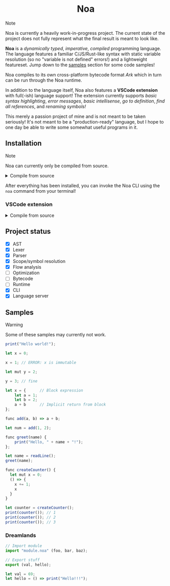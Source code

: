 <div align="center">
<h1>Noa</h1>
</div>

> [!NOTE]
> Noa is currently a heavily work-in-progress project. The current state of the project does not fully represent what the final result is meant to look like.

**Noa** is a *dynamically typed*, *imperative*, *compiled* programming language. The language features a familiar C/JS/Rust-like syntax with static variable resolution (so no "variable is not defined" errors!) and a lightweight featureset. Jump down to the [samples](#samples) section for some code samples!

Noa compiles to its own cross-platform bytecode format *Ark* which in turn can be run through the Noa runtime.

In addition to the language itself, Noa also features a **VSCode extension** with full(-ish) language support! The extension currently supports *basic syntax highlighting*, *error messages*, *basic intellisense*, *go to definition*, *find all references*, and *renaming symbols!*

This merely a passion project of mine and is not meant to be taken seriously! It's not meant to be a "production-ready" language, but I hope to one day be able to write some somewhat useful programs in it.

## Installation

> [!NOTE]
> Noa can currently only be compiled from source.

<details>

<summary>Compile from source</summary>

To compile and install Noa from source, you need the [.NET 8 SDK and runtime](https://dotnet.microsoft.com/) and [Cargo](https://www.rust-lang.org/tools/install) to compile the compiler and runtime respectively. Once you have .NET and Cargo installed, follow these instructions:

1. Clone the repo using `git clone https://github.com/thinker227/noa.git`.
2. `cd` into the root of the project (the folder which contains this readme file).
3. Run the `update-tool.sh` script (or the commands therein, they're all just .NET commands) which will compile and install the complier as a .NET tool. Worry not, you can easily uninstall it using `dotnet tool uninstall noa --global`.
4. `cd` into `src/runtime` and run `cargo build -r` which will compile the runtime.
5. Locate the produced executable (which should be in `target/release` named `noa_runtime` or `noa_runtime.exe` on Windows).
6. Create an environment variable named `NOA_RUNTIME` containing the file path to the runtime executable. Alternatively you can specify the `--runtime <path>` command-line option when running `noa run` to manually specify the path to the runtime executable, however it's much simpler to use an environment variable.
7. You'll usually have to restart your terminal and/or pc for the environment variable and .NET tool to be available.

</details>

After everything has been installed, you can invoke the Noa CLI using the `noa` command from your terminal!

### VSCode extension

<details>

<summary>Compile from source</summary>

Noa features an extension for VSCode. As with the compiler and runtime, you currently can only compiled and install it from source. To do so, you need [Node.js](https://nodejs.org) and [vsce](https://code.visualstudio.com/api/working-with-extensions/publishing-extension#vsce). Also make sure you have `code` available from the command line.

1. `cd` into `src/vscode-extension` and run `npm install` followed by `npm run compile`.
2. Run `vsce package`. If it warns you that a license file cannot be found, type `y` and enter to continue.
3. Run `code --install-extension <path>`, replacing `<path>` with the file path to the `.vsix` file which `vsce` generated.

</details>

## Project status 

- [x] AST
- [x] Lexer
- [x] Parser
- [x] Scope/symbol resolution
- [x] Flow analysis
- [ ] Optimization
- [ ] Bytecode
- [ ] Runtime
- [x] CLI
- [x] Language server

## Samples

> [!WARNING]
> Some of these samples may currently not work.

```js
print("Hello world!");
```

```js
let x = 0;

x = 1; // ERROR: x is immutable

let mut y = 2;

y = 3; // fine
```

```js
let x = {      // Block expression
    let a = 1;
    let b = 2;
    a + b      // Implicit return from block
};
```

```js
func add(a, b) => a + b;

let num = add(1, 2);
```

```js
func greet(name) {
    print("Hello, " + name + "!");
};

let name = readLine();
greet(name);
```

```js
func createCounter() {
  let mut x = 0;
  () => {
    x += 1;
    x
  }
}

let counter = createCounter();
print(counter()); // 1
print(counter()); // 2
print(counter()); // 3
```

### Dreamlands

```js
// Import module
import "module.noa" (foo, bar, baz);

// Export stuff
export (val, hello);

let val = 69;
let hello = () => print("Hello!!!");
```
